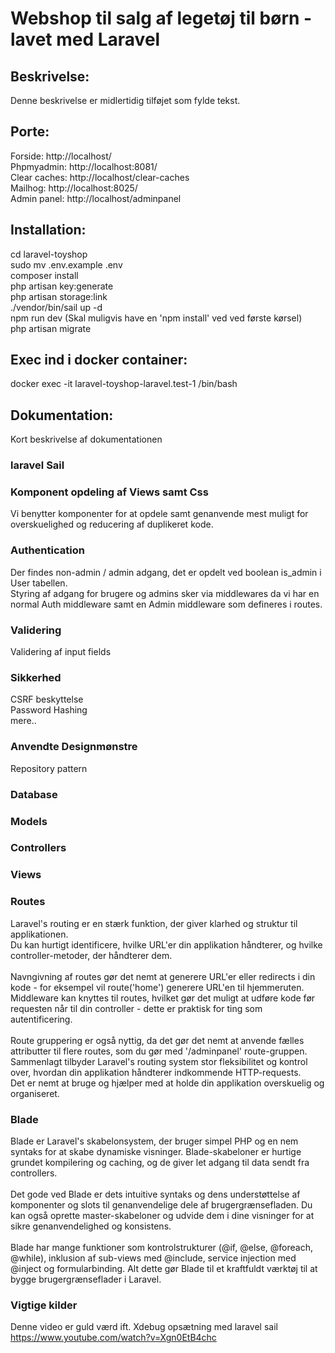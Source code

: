 # Webshop til salg af legetøj til børn - lavet med Laravel

## Beskrivelse:
Denne beskrivelse er midlertidig tilføjet som fylde tekst.

## Porte:
Forside: http://localhost/ <br />
Phpmyadmin: http://localhost:8081/ <br />
Clear caches: http://localhost/clear-caches <br />
Mailhog: http://localhost:8025/ <br />
Admin panel: http://localhost/adminpanel

## Installation:
cd laravel-toyshop  <br />
sudo mv .env.example .env   <br />
composer install    <br />
php artisan key:generate    <br />
php artisan storage:link    <br />
./vendor/bin/sail up -d <br />
npm run dev (Skal muligvis have en 'npm install' ved ved første kørsel) <br />
php artisan migrate

## Exec ind i docker container:
docker exec -it laravel-toyshop-laravel.test-1 /bin/bash

## Dokumentation:
Kort beskrivelse af dokumentationen

### laravel Sail

### Komponent opdeling af Views samt Css
Vi benytter komponenter for at opdele samt genanvende mest muligt for overskuelighed og reducering af duplikeret kode.

### Authentication
Der findes non-admin / admin adgang, det er opdelt ved boolean is_admin i User tabellen.<br />
Styring af adgang for brugere og admins sker via middlewares da vi har en normal Auth middleware samt en Admin middleware som defineres i routes.

### Validering
Validering af input fields

### Sikkerhed
CSRF beskyttelse<br />
Password Hashing<br />
mere..

### Anvendte Designmønstre
Repository pattern<br />

### Database

### Models

### Controllers

### Views

### Routes

Laravel's routing er en stærk funktion, der giver klarhed og struktur til applikationen. <br />
Du kan hurtigt identificere, hvilke URL'er din applikation håndterer, og hvilke controller-metoder, der håndterer dem. <br /><br />
Navngivning af routes gør det nemt at generere URL'er eller redirects i din kode - for eksempel vil route('home') generere URL'en til hjemmeruten. <br/> 
Middleware kan knyttes til routes, hvilket gør det muligt at udføre kode før requesten når til din controller - dette er praktisk for ting som autentificering. <br /><br />
Route gruppering er også nyttig, da det gør det nemt at anvende fælles attributter til flere routes, som du gør med '/adminpanel' route-gruppen. <br />
Sammenlagt tilbyder Laravel's routing system stor fleksibilitet og kontrol over, hvordan din applikation håndterer indkommende HTTP-requests. <br />
Det er nemt at bruge og hjælper med at holde din applikation overskuelig og organiseret.

### Blade
Blade er Laravel's skabelonsystem, der bruger simpel PHP og en nem syntaks for at skabe dynamiske visninger. Blade-skabeloner er hurtige grundet kompilering og caching, og de giver let adgang til data sendt fra controllers. <br /><br />
Det gode ved Blade er dets intuitive syntaks og dens understøttelse af komponenter og slots til genanvendelige dele af brugergrænsefladen. Du kan også oprette master-skabeloner og udvide dem i dine visninger for at sikre genanvendelighed og konsistens. <br /><br />
Blade har mange funktioner som kontrolstrukturer (@if, @else, @foreach, @while), inklusion af sub-views med @include, service injection med @inject og formularbinding. Alt dette gør Blade til et kraftfuldt værktøj til at bygge brugergrænseflader i Laravel.

### Vigtige kilder
Denne video er guld værd ift. Xdebug opsætning med laravel sail<br />
https://www.youtube.com/watch?v=Xgn0EtB4chc
